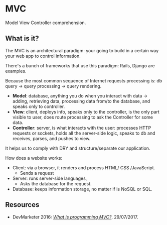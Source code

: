 # MVC

Model View Controller comprehension.

## What is it?

The MVC is an architectural paradigm: your going to build in a certain way your web app to control information.

There's a bunch of frameworks that use this paradigm: Rails, Django are examples.

Because the most common sequence of Internet requests processing is: db query → query processing → query rendering.
* __Model__: database, anything you do when you interact with data → adding, retrieving data, processing data from/to the database, and speaks only to controller.
* __View__: client, deploys info, speaks only to the controller, is the only part visible to user, does route processing to ask the Controller for some data.
* __Controller__: server, is what interacts with the user: processes HTTP requests or sockets, holds all the server-side logic, speaks to db and receives, parses, and pushes to view.


It helps us to comply with DRY and structure/separate our application.

How does a website works:

* Client: via a browser, it renders and process HTML/ CSS /JavaScript.
  * Sends a request
* Server: runs server-side languages,
  * Asks the database for the request.
* Database: keeps information storage, no matter if is NoSQL or SQL.

## Resources

* DevMarketer 2016: [_What is programming MVC?_](https://www.youtube.com/watch?v=1IsL6g2ixak). 29/07/2017.
